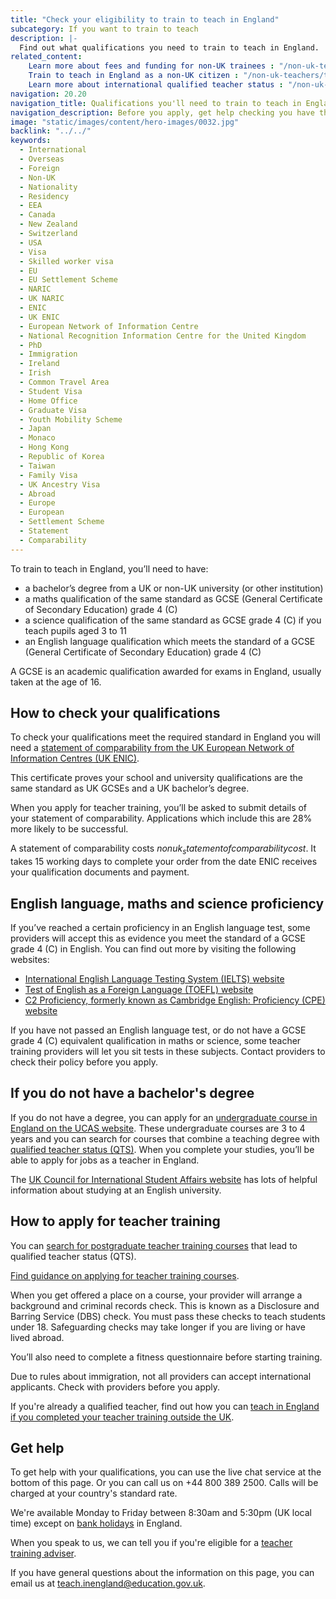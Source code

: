 ```yaml
---
title: "Check your eligibility to train to teach in England"
subcategory: If you want to train to teach
description: |-
  Find out what qualifications you need to train to teach in England.
related_content:
    Learn more about fees and funding for non-UK trainees : "/non-uk-teachers/fees-and-funding-for-non-uk-trainees"
    Train to teach in England as a non-UK citizen : "/non-uk-teachers/train-to-teach-in-england-as-an-international-student"
    Learn more about international qualified teacher status : "/non-uk-teachers/international-qualified-teacher-status"
navigation: 20.20
navigation_title: Qualifications you'll need to train to teach in England
navigation_description: Before you apply, get help checking you have the correct qualifications for English teacher training.
image: "static/images/content/hero-images/0032.jpg"
backlink: "../../"
keywords:
  - International
  - Overseas
  - Foreign
  - Non-UK
  - Nationality
  - Residency
  - EEA
  - Canada
  - New Zealand
  - Switzerland
  - USA
  - Visa
  - Skilled worker visa
  - EU
  - EU Settlement Scheme
  - NARIC
  - UK NARIC
  - ENIC
  - UK ENIC
  - European Network of Information Centre
  - National Recognition Information Centre for the United Kingdom
  - PhD
  - Immigration
  - Ireland
  - Irish
  - Common Travel Area
  - Student Visa
  - Home Office
  - Graduate Visa
  - Youth Mobility Scheme
  - Japan
  - Monaco
  - Hong Kong
  - Republic of Korea
  - Taiwan
  - Family Visa
  - UK Ancestry Visa
  - Abroad
  - Europe
  - European
  - Settlement Scheme
  - Statement
  - Comparability
---
```


To train to teach in England, you’ll need to have: 

* a bachelor’s degree from a UK or non-UK university (or other institution) 
* a maths qualification of the same standard as GCSE (General Certificate of Secondary Education) grade 4 (C) 
*  a science qualification of the same standard as GCSE grade 4 (C) if you teach pupils aged 3 to 11
* an English language qualification which meets the standard of a GCSE (General Certificate of Secondary Education) grade 4 (C) 

A GCSE is an academic qualification awarded for exams in England, usually taken at the age of 16.

## How to check your qualifications

To check your qualifications meet the required standard in England you will need a [statement of comparability from the UK European Network of Information Centres (UK ENIC)](https://enic.org.uk/Qualifications/SOC/Default.aspx). 

This certificate proves your school and university qualifications are the same standard as UK GCSEs and a UK bachelor’s degree. 

When you apply for teacher training, you’ll be asked to submit details of your statement of comparability. Applications which include this are 28% more likely to be successful. 

A statement of comparability costs $nonuk_statementofcomparabilitycost$. It takes 15 working days to complete your order from the date ENIC receives your qualification documents and payment.

## English language, maths and science proficiency

If you’ve reached a certain proficiency in an English language test, some providers will accept this as evidence you meet the standard of a GCSE grade 4 (C) in English.  You can find out more by visiting the following websites:

* [International English Language Testing System (IELTS) website](https://www.ielts.org/)
* [Test of English as a Foreign Language (TOEFL) website](https://www.ets.org/toefl)
* [C2 Proficiency, formerly known as Cambridge English: Proficiency (CPE) website](https://www.cambridgeenglish.org/exams-and-tests/proficiency/)

If you have not passed an English language test, or do not have a GCSE grade 4 (C) equivalent qualification in maths or science, some teacher training providers will let you sit tests in these subjects. Contact providers to check their policy before you apply. 

## If you do not have a bachelor's degree

If you do not have a degree, you can apply for an [undergraduate course in England on the UCAS website](https://www.ucas.com/postgraduate/teacher-training/applying-teacher-training/find-teacher-training-programmes). These undergraduate courses are 3 to 4 years and you can search for courses that combine a teaching degree with [qualified teacher status (QTS)](/train-to-be-a-teacher/what-is-qts). When you complete your studies, you’ll be able to apply for jobs as a teacher in England.

The [UK Council for International Student Affairs website](https://www.ukcisa.org.uk/) has lots of helpful information about studying at an English university.

## How to apply for teacher training

You can [search for postgraduate teacher training courses](https://find-teacher-training-courses.service.gov.uk/) that lead to qualified teacher status (QTS).  

[Find guidance on applying for teacher training courses](/how-to-apply-for-teacher-training/teacher-training-application). 

When you get offered a place on a course, your provider will arrange a background and criminal records check. This is known as a Disclosure and Barring Service (DBS) check. You must pass these checks to teach students under 18. Safeguarding checks may take longer if you are living or have lived abroad. 

You’ll also need to complete a fitness questionnaire before starting training. 

Due to rules about immigration, not all providers can accept international applicants. Check with providers before you apply.

If you're already a qualified teacher, find out how you can [teach in England if you completed your teacher training outside the UK](/non-uk-teachers/teach-in-england-if-you-trained-overseas).

## Get help

To get help with your qualifications, you can use the live chat service at the bottom of this page. Or you can call us on +44 800 389 2500. Calls will be charged at your country's standard rate.

We're available Monday to Friday between 8:30am and 5:30pm (UK local time) except on [bank holidays](https://www.gov.uk/bank-holidays) in England.

When you speak to us, we can tell you if you're eligible for a [teacher training adviser](/teacher-training-advisers).

If you have general questions about the information on this page, you can email us at teach.inengland@education.gov.uk.
